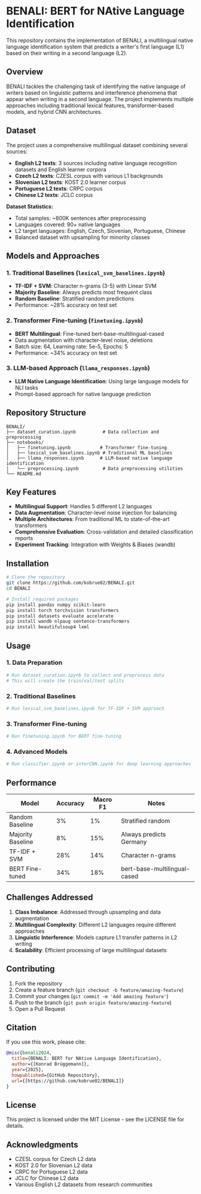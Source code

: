 # BENALI: BERT for NAtive Language Identification

This repository contains the implementation of BENALI, a multilingual native language identification system that predicts a writer's first language (L1) based on their writing in a second language (L2).

## Overview

BENALI tackles the challenging task of identifying the native language of writers based on linguistic patterns and interference phenomena that appear when writing in a second language. The project implements multiple approaches including traditional lexical features, transformer-based models, and hybrid CNN architectures.

## Dataset

The project uses a comprehensive multilingual dataset combining several sources:

- **English L2 texts**: 3 sources including native language recognition datasets and English learner corpora
- **Czech L2 texts**: CZESL corpus with various L1 backgrounds
- **Slovenian L2 texts**: KOST 2.0 learner corpus
- **Portuguese L2 texts**: CRPC corpus
- **Chinese L2 texts**: JCLC corpus

**Dataset Statistics:**
- Total samples: ~800K sentences after preprocessing
- Languages covered: 90+ native languages
- L2 target languages: English, Czech, Slovenian, Portuguese, Chinese
- Balanced dataset with upsampling for minority classes

## Models and Approaches

### 1. Traditional Baselines (`lexical_svm_baselines.ipynb`)
- **TF-IDF + SVM**: Character n-grams (3-5) with Linear SVM
- **Majority Baseline**: Always predicts most frequent class
- **Random Baseline**: Stratified random predictions
- Performance: ~28% accuracy on test set

### 2. Transformer Fine-tuning (`finetuning.ipynb`)
- **BERT Multilingual**: Fine-tuned bert-base-multilingual-cased
- Data augmentation with character-level noise, deletions
- Batch size: 64, Learning rate: 5e-5, Epochs: 5
- Performance: ~34% accuracy on test set

### 3. LLM-based Approach (`llama_responses.ipynb`)
- **LLM Native Language Identification**: Using large language models for NLI tasks
- Prompt-based approach for native language prediction

## Repository Structure

```
BENALI/
├── dataset_curation.ipynb          # Data collection and preprocessing
├── notebooks/
│   ├── finetuning.ipynb           # Transformer fine-tuning
│   ├── lexical_svm_baselines.ipynb # Traditional ML baselines
│   ├── llama_responses.ipynb      # LLM-based native language identification
│   └── preprocessing.ipynb         # Data preprocessing utilities
└── README.md
```

## Key Features

- **Multilingual Support**: Handles 5 different L2 languages
- **Data Augmentation**: Character-level noise injection for balancing
- **Multiple Architectures**: From traditional ML to state-of-the-art transformers
- **Comprehensive Evaluation**: Cross-validation and detailed classification reports
- **Experiment Tracking**: Integration with Weights & Biases (wandb)

## Installation

```bash
# Clone the repository
git clone https://github.com/kobrue02/BENALI.git
cd BENALI

# Install required packages
pip install pandas numpy scikit-learn
pip install torch torchvision transformers
pip install datasets evaluate accelerate
pip install wandb nlpaug sentence-transformers
pip install beautifulsoup4 lxml
```

## Usage

### 1. Data Preparation
```python
# Run dataset_curation.ipynb to collect and preprocess data
# This will create the train/val/test splits
```

### 2. Traditional Baselines
```python
# Run lexical_svm_baselines.ipynb for TF-IDF + SVM approach
```

### 3. Transformer Fine-tuning
```python
# Run finetuning.ipynb for BERT fine-tuning
```

### 4. Advanced Models
```python
# Run classifier.ipynb or interCNN.ipynb for deep learning approaches
```

## Performance

| Model | Accuracy | Macro F1 | Notes |
|-------|----------|----------|--------|
| Random Baseline | 3% | 1% | Stratified random |
| Majority Baseline | 8% | 15% | Always predicts Germany |
| TF-IDF + SVM | 28% | 14% | Character n-grams |
| BERT Fine-tuned | 34% | 18% | bert-base-multilingual-cased |

## Challenges Addressed

1. **Class Imbalance**: Addressed through upsampling and data augmentation
2. **Multilingual Complexity**: Different L2 languages require different approaches
3. **Linguistic Interference**: Models capture L1 transfer patterns in L2 writing
4. **Scalability**: Efficient processing of large multilingual datasets

## Contributing

1. Fork the repository
2. Create a feature branch (`git checkout -b feature/amazing-feature`)
3. Commit your changes (`git commit -m 'Add amazing feature'`)
4. Push to the branch (`git push origin feature/amazing-feature`)
5. Open a Pull Request

## Citation

If you use this work, please cite:
```bibtex
@misc{benali2024,
  title={BENALI: BERT for NAtive Language Identification},
  author={[Konrad Brüggemann]},
  year={2025},
  howpublished={GitHub Repository},
  url={[https://github.com/kobrue02/BENALI]}
}
```

## License

This project is licensed under the MIT License - see the LICENSE file for details.

## Acknowledgments

- CZESL corpus for Czech L2 data
- KOST 2.0 for Slovenian L2 data
- CRPC for Portuguese L2 data
- JCLC for Chinese L2 data
- Various English L2 datasets from research communities

